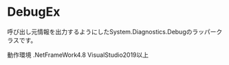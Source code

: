 # DebugEx
呼び出し元情報を出力するようにしたSystem.Diagnostics.Debugのラッパークラスです。

動作環境 .NetFrameWork4.8 VisualStudio2019以上
